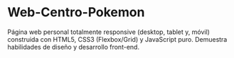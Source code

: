 # Web-Centro-Pokemon
Página web personal totalmente responsive (desktop, tablet y, móvil) construida con HTML5, CSS3 (Flexbox/Grid) y JavaScript puro. Demuestra habilidades de diseño y desarrollo front-end.
